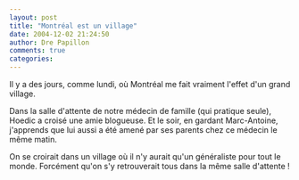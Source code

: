 ```yaml
---
layout: post
title: "Montréal est un village"
date: 2004-12-02 21:24:50
author: Dre Papillon
comments: true
categories: 
---
```



Il y a des jours, comme lundi, où Montréal me fait vraiment l'effet d'un grand village.

Dans la salle d'attente de notre médecin de famille (qui pratique seule), Hoedic a croisé une amie blogueuse.  Et le soir, en gardant Marc-Antoine, j'apprends que lui aussi a été amené par ses parents chez ce médecin le même matin.

On se croirait dans un village où il n'y aurait qu'un généraliste pour tout le monde.  Forcément qu'on s'y retrouverait tous dans la même salle d'attente !